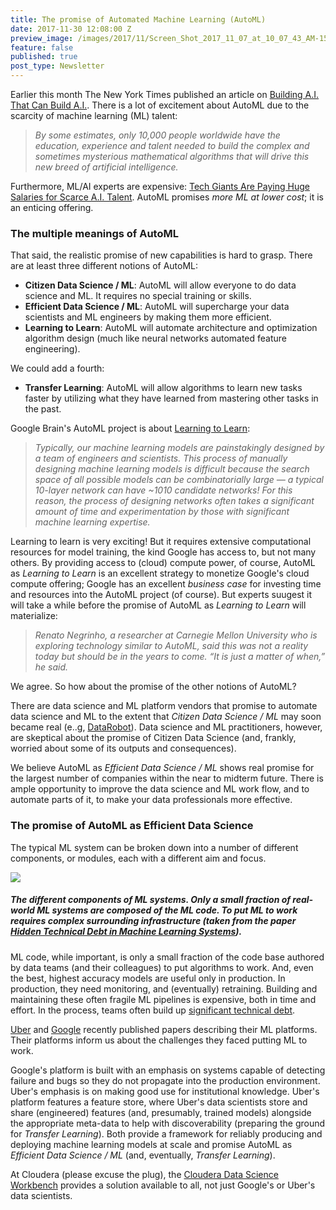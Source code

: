 ```yaml
---
title: The promise of Automated Machine Learning (AutoML)
date: 2017-11-30 12:08:00 Z
preview_image: /images/2017/11/Screen_Shot_2017_11_07_at_10_07_43_AM-1510067292745.png
feature: false
published: true
post_type: Newsletter
---
```


Earlier this month The New York Times published an article on [Building A.I. That Can Build A.I.](https://www.nytimes.com/2017/11/05/technology/machine-learning-artificial-intelligence-ai.html). There is a lot of excitement about AutoML due to the scarcity of machine learning (ML) talent:

> _By some estimates, only 10,000 people worldwide have the education, experience and talent needed to build the complex and sometimes mysterious mathematical algorithms that will drive this new breed of artificial intelligence._

Furthermore, ML/AI experts are expensive: [Tech Giants Are Paying Huge Salaries for Scarce A.I. Talent](https://www.nytimes.com/2017/10/22/technology/artificial-intelligence-experts-salaries.html?_r=0). AutoML promises _more ML at lower cost_; it is an enticing offering.

### The multiple meanings of AutoML

That said, the realistic promise of new capabilities is hard to grasp. There are at least three different notions of AutoML:

- **Citizen Data Science / ML**: AutoML will allow everyone to do data science and ML. It requires no special training or skills.
- **Efficient Data Science / ML**: AutoML will supercharge your data scientists and ML engineers by making them more efficient.
- **Learning to Learn**: AutoML will automate architecture and optimization algorithm design (much like neural networks automated feature engineering).

We could add a fourth:

- **Transfer Learning**: AutoML will allow algorithms to learn new tasks faster by utilizing what they have learned from mastering other tasks in the past.

Google Brain's AutoML project is about [Learning to Learn](https://research.googleblog.com/2017/05/using-machine-learning-to-explore.html):

> _Typically, our machine learning models are painstakingly designed by a team of engineers and scientists. This process of manually designing machine learning models is difficult because the search space of all possible models can be combinatorially large — a typical 10-layer network can have ~1010 candidate networks! For this reason, the process of designing networks often takes a significant amount of time and experimentation by those with significant machine learning expertise._

Learning to learn is very exciting! But it requires extensive computational resources for model training, the kind Google has access to, but not many others. By providing access to (cloud) compute power, of course, AutoML as _Learning to Learn_ is an excellent strategy to monetize Google's cloud compute offering; Google has an excellent _business case_ for investing time and resources into the AutoML project (of course). But experts suugest it will take a while before the promise of AutoML as _Learning to Learn_ will materialize:

> _Renato Negrinho, a researcher at Carnegie Mellon University who is exploring technology similar to AutoML, said this was not a reality today but should be in the years to come. “It is just a matter of when,” he said._

We agree. So how about the promise of the other notions of AutoML?

There are data science and ML platform vendors that promise to automate data science and ML to the extent that _Citizen Data Science / ML_ may soon became real (e..g, [DataRobot](https://www.datarobot.com/)). Data science and ML practitioners, however, are skeptical about the promise of Citizen Data Science (and, frankly, worried about some of its outputs and consequences).

We believe AutoML as _Efficient Data Science / ML_ shows real promise for the largest number of companies within the near to midterm future. There is ample opportunity to improve the data science and ML work flow, and to automate parts of it, to make your data professionals more effective.

### The promise of AutoML as Efficient Data Science

The typical ML system can be broken down into a number of different components, or modules, each with a different aim and focus.

![](/images/2017/11/Screen_Shot_2017_11_07_at_10_07_43_AM-1510067292745.png)

##### The different components of ML systems. Only a small fraction of real-world ML systems are composed of the ML code. To put ML to work requires complex surrounding infrastructure (taken from the paper [_Hidden Technical Debt in Machine Learning Systems_](https://papers.nips.cc/paper/5656-hidden-technical-debt-in-machine-learning-systems.pdf)).

ML code, while important, is only a small fraction of the code base authored by data teams (and their colleagues) to put algorithms to work. And, even the best, highest accuracy models are useful only in production. In production, they need monitoring, and (eventually) retraining. Building and maintaining these often fragile ML pipelines is expensive, both in time and effort. In the process, teams often build up [significant technical debt](https://static.googleusercontent.com/media/research.google.com/en//pubs/archive/43146.pdf).

[Uber](https://eng.uber.com/michelangelo/) and [Google](http://www.kdd.org/kdd2017/papers/view/tfx-a-tensorflow-based-production-scale-machine-learning-platform) recently published papers describing their ML platforms. Their platforms inform us about the challenges they faced putting ML to work.

Google's platform is built with an emphasis on systems capable of detecting failure and bugs so they do not propagate into the production environment. Uber's emphasis is on making good use for institutional knowledge. Uber's platform features a feature store, where Uber's data scientists store and share (engineered) features (and, presumably, trained models) alongside the appropriate meta-data to help with discoverability (preparing the ground for _Transfer Learning_). Both provide a framework for reliably producing and deploying machine learning models at scale and promise AutoML as _Efficient Data Science / ML_ (and, eventually, _Transfer Learning_).

At Cloudera (please excuse the plug), the [Cloudera Data Science Workbench](https://www.cloudera.com/products/data-science-and-engineering/data-science-workbench.html) provides a solution available to all, not just Google's or Uber's data scientists.
